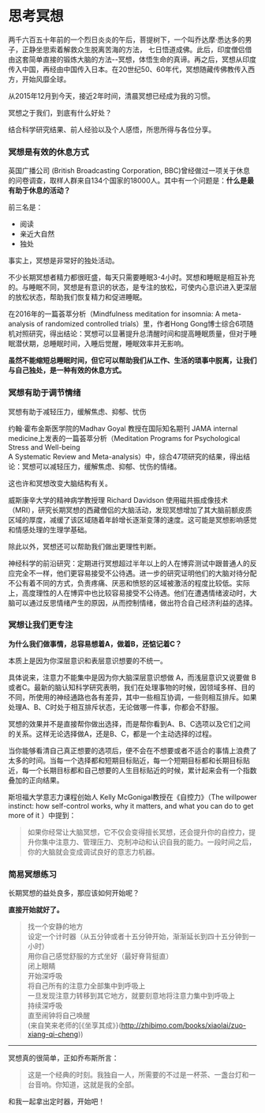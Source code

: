 # 思考冥想

两千六百五十年前的一个烈日炎炎的午后，菩提树下，一个叫乔达摩·悉达多的男子，正静坐思索着解救众生脱离苦海的方法， 七日悟道成佛。此后，印度僧侣借由这套简单直接的锻炼大脑的方法--冥想，体悟生命的真谛。再之后，冥想从印度传入中国，再经由中国传入日本。在20世纪50、60年代，冥想随藏传佛教传入西方，开始风靡全球。

从2015年12月到今天，接近2年时间，清晨冥想已经成为我的习惯。

冥想之于我们，到底有什么好处？

结合科学研究结果、前人经验以及个人感悟，所思所得与各位分享。

### 冥想是有效的休息方式

英国广播公司 (British Broadcasting Corporation, BBC)曾经做过一项关于休息的问卷调查，取样人群来自134个国家的18000人。其中有一个问题是：**什么是最有助于休息的活动？**

前三名是：

*   阅读
*   亲近大自然
*   独处

事实上，冥想是非常好的独处活动。

不少长期冥想者精力都很旺盛，每天只需要睡眠3-4小时。冥想和睡眠是相互补充的。与睡眠不同，冥想是有意识的状态，是专注的放松，可使内心意识进入更深层的放松状态，帮助我们恢复精力和促进睡眠。

在2016年的一篇荟萃分析（Mindfulness meditation for insomnia: A meta-analysis of randomized controlled trials）里，作者Hong Gong博士综合6项随机对照研究，得出结论：冥想可以显著提升总清醒时间和提高睡眠质量，但对于睡眠潜伏期，总睡眠时间，入睡后觉醒，睡眠效率并无影响。

**虽然不能缩短总睡眠时间，但它可以帮助我们从工作、生活的琐事中脱离，让我们与自己独处，是一种有效的休息方式。**

### 冥想有助于调节情绪

冥想有助于减轻压力，缓解焦虑、抑郁、忧伤

约翰·霍布金斯医学院的Madhav Goyal 教授在国际知名期刊 JAMA internal medicine上发表的一篇荟萃分析（Meditation Programs for Psychological Stress and Well-being  
A Systematic Review and Meta-analysis）中，综合47项研究的结果，得出结论：冥想可以减轻压力，缓解焦虑、抑郁、忧伤的情绪。

这也许和冥想改变大脑结构有关。

威斯康辛大学的精神病学教授理 Richard Davidson 使用磁共振成像技术（MRI），研究长期冥想的西藏僧侣的大脑活动，发现冥想增加了其大脑前额皮质区域的厚度，减缓了该区域随着年龄增长逐渐变薄的速度。这可能是冥想影响感觉和情感处理的生理学基础。

除此以外，冥想还可以帮助我们做出更理性判断。

神经科学的前沿研究：定期进行冥想超过半年以上的人在博弈测试中跟普通人的反应完全不一样，他们更容易接受不公待遇。进一步的研究证明他们的大脑对待分配不公有着不同的方式，负责疼痛、厌恶和愤怒的区域被激活的程度比较低。实际上，高度理性的人在博弈中也比较容易接受不公待遇。他们在遭遇情绪波动时，大脑可以通过反思情绪产生的原因，从而控制情绪，做出符合自己经济利益的选择。

### 冥想让我们更专注

**为什么我们做事情，总容易想着A，做着B，还惦记着C？**

本质上是因为你深层意识和表层意识想要的不统一。

具体说来，注意力不能集中是因为你大脑深层意识想做 A，而浅层意识又说要做 B或者C。最新的脑认知科学研究表明，我们在处理事物的时候，因领域多样、目的不同，所使用的神经通路也各有差异，其中一些相互协调，一些则相互排斥。如果处理A、B、C时处于相互排斥状态，无论做哪一件事，你都会不舒服。

冥想的效果并不是直接帮你做出选择，而是帮你看到A、B、C选项以及它们之间的关系。这样无论选择做A，还是B、C，都是一个主动选择的过程。

当你能够看清自己真正想要的选项后，便不会在不想要或者不适合的事情上浪费了太多的时间。当每一个选择都和短期目标贴近，每一个短期目标都和长期目标贴近，每一个长期目标都和自己想要的人生目标贴近的时候，累计起来会有一个指数叠加的正向结果。

斯坦福大学意志力课程创始人 Kelly McGonigal教授在《自控力》（The willpower instinct: how self-control works, why it matters, and what you can do to get more of it ）中提到：

> 如果你经常让大脑冥想，它不仅会变得擅长冥想，还会提升你的自控力，提升你集中注意力、管理压力、克制冲动和认识自我的能力。一段时间之后，你的大脑就会变成调试良好的意志力机器。

### 简易冥想练习

长期冥想的益处良多，那应该如何开始呢？

**直接开始就好了。**

> 找一个安静的地方  
> 设定一个计时器（从五分钟或者十五分钟开始，渐渐延长到四十五分钟到一小时）  
> 用你自己感觉舒服的方式坐好（最好脊背挺直）  
> 闭上眼睛  
> 开始深呼吸  
> 将自己所有的注意力全部集中到呼吸上  
> 一旦发现注意力转移到其它地方，就要刻意地将注意力集中到呼吸上  
> 持续深呼吸  
> 直至闹钟将自己唤醒  
> (来自笑来老师的[《坐享其成》}(http://zhibimo.com/books/xiaolai/zuo-xiang-qi-cheng))

* * *

冥想真的很简单，正如乔布斯所言：

> 这是一个经典的时刻。我独自一人，所需要的不过是一杯茶、一盏台灯和一台音响。你知道，这就是我的全部。

和我一起拿出定时器，开始吧！
